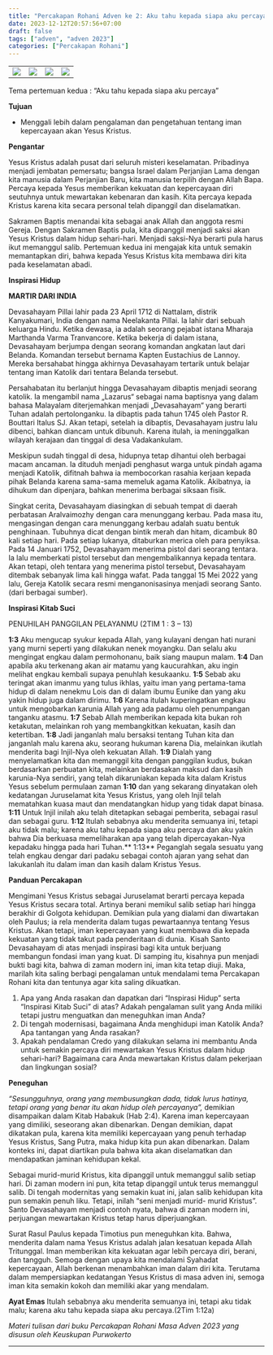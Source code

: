 ```yaml
---
title: "Percakapan Rohani Adven ke 2: Aku tahu kepada siapa aku percaya"
date: 2023-12-12T20:57:56+07:00
draft: false
tags: ["adven", "adven 2023"]
categories: ["Percakapan Rohani"]
---
```

| | | | |
|---|---|---|---|
| ![](/img/adven12des231.jpg) | ![](/img/adven12des232.jpg)  | ![](/img/adven12des233.jpg)  | ![](/img/adven12des23.jpg) |

Tema pertemuan kedua : “Aku tahu kepada siapa aku percaya”

**Tujuan** 

-   Menggali lebih dalam pengalaman dan pengetahuan tentang iman kepercayaan akan Yesus Kristus. 

**Pengantar** 

Yesus Kristus adalah pusat dari seluruh misteri keselamatan. Pribadinya menjadi jembatan pemersatu; bangsa Israel dalam Perjanjian Lama dengan kita manusia dalam Perjanjian Baru, kita manusia terpilih dengan Allah Bapa. Percaya kepada Yesus memberikan kekuatan dan kepercayaan diri seutuhnya untuk mewartakan kebenaran dan kasih. Kita percaya kepada Kristus karena kita secara personal telah dipanggil dan diselamatkan. 

Sakramen Baptis menandai kita sebagai anak Allah dan anggota resmi Gereja. Dengan Sakramen Baptis pula, kita dipanggil menjadi saksi akan Yesus Kristus dalam hidup sehari-hari. Menjadi saksi-Nya berarti pula harus ikut memanggul salib. Pertemuan kedua ini mengajak kita untuk semakin memantapkan diri, bahwa kepada Yesus Kristus kita membawa diri kita pada keselamatan abadi. 

**Inspirasi Hidup** 

**MARTIR DARI INDIA** 

Devasahayam Pillai lahir pada 23 April 1712 di Nattalam, distrik Kanyakumari, India dengan nama Neelakanta Pillai. Ia lahir dari sebuah keluarga Hindu. Ketika dewasa, ia adalah seorang pejabat istana Mharaja Marthanda Varma Tranvancore. Ketika bekerja di dalam istana, Devasahayam berjumpa dengan seorang komandan angkatan laut dari Belanda. Komandan tersebut bernama Kapten Eustachius de Lannoy. Mereka bersahabat hingga akhirnya Devasahayam tertarik untuk belajar tentang iman Katolik dari tentara Belanda tersebut. 

Persahabatan itu berlanjut hingga Devasahayam dibaptis menjadi seorang katolik. Ia mengambil nama „Lazarus“ sebagai nama baptisnya yang dalam bahasa Malayalam diterjemahkan menjadi „Devasahayam“ yang berarti Tuhan adalah pertolonganku. Ia dibaptis pada tahun 1745 oleh Pastor R. Bouttari Italus SJ. Akan tetapi, setelah ia dibaptis, Devasahayam justru lalu dibenci, bahkan diancam untuk dibunuh. Karena itulah, ia meninggalkan wilayah kerajaan dan tinggal di desa Vadakankulam. 

Meskipun sudah tinggal di desa, hidupnya tetap dihantui oleh berbagai macam ancaman. Ia dituduh menjadi penghasut warga untuk pindah agama menjadi Katolik, difitnah bahwa ia membocorkan rasahia kerjaan kepada pihak Belanda karena sama-sama memeluk agama Katolik. Akibatnya, ia dihukum dan dipenjara, bahkan menerima berbagai siksaan fisik. 

Singkat cerita, Devasahayam diasingkan di sebuah tempat di daerah perbatasan Aralvaimozhy dengan cara menunggang kerbau. Pada masa itu, mengasingan dengan cara menunggang kerbau adalah suatu bentuk penghinaan. Tubuhnya dicat dengan bintik merah dan hitam, dicambuk 80 kali setiap hari. Pada setiap lukanya, ditaburkan merica oleh para penyiksa. Pada 14 Januari 1752, Devasahayam menerima pistol dari seorang tentara. Ia lalu memberkati pistol tersebut dan mengembalikannya kepada tentara. Akan tetapi, oleh tentara yang menerima pistol tersebut, Devasahayam ditembak sebanyak lima kali hingga wafat. Pada tanggal 15 Mei 2022 yang lalu, Gereja Katolik secara resmi menganonisasinya menjadi seorang Santo. (dari berbagai sumber). 

**Inspirasi Kitab Suci** 

PENUHILAH PANGGILAN PELAYANMU (2TIM 1 : 3 – 13) 

**1:3** Aku mengucap syukur kepada Allah, yang kulayani dengan hati nurani yang murni seperti yang dilakukan nenek moyangku. Dan selalu aku mengingat engkau dalam permohonanu, baik siang maupun malam. 
**1:4** Dan apabila aku terkenang akan air matamu yang kaucurahkan, aku ingin melihat engkau kembali supaya penuhlah kesukaanku. 
**1:5** Sebab aku teringat akan imanmu yang tulus ikhlas, yaitu iman yang pertama-tama hidup di dalam nenekmu Lois dan di dalam ibumu Eunike dan yang aku yakin hidup juga dalam dirimu. 
**1:6** Karena itulah kuperingatkan engkau untuk mengobarkan karunia Allah yang ada padamu oleh penumpangan tanganku atasmu. 
**1:7** Sebab Allah memberikan kepada kita bukan roh ketakutan, melainkan roh yang membangkitkan kekuatan, kasih dan ketertiban. 
**1:8** Jadi janganlah malu bersaksi tentang Tuhan kita dan janganlah malu karena aku, seorang hukuman karena Dia, melainkan ikutlah menderita bagi Injil-Nya oleh kekuatan Allah. 
**1:9** Dialah yang menyelamatkan kita dan memanggil kita dengan panggilan kudus, bukan berdasarkan perbuatan kita, melainkan berdasakan maksud dan kasih karunia-Nya sendiri, yang telah dikaruniakan kepada kita dalam Kristus Yesus sebelum permulaan zaman 
**1:10** dan yang sekarang dinyatakan oleh kedatangan Juruselamat kita Yesus Kristus, yang oleh Injil telah mematahkan kuasa maut dan mendatangkan hidup yang tidak dapat binasa. 
**1:11** Untuk Injil inilah aku telah ditetapkan sebagai pemberita, sebagai rasul dan sebagai guru. 
**1:12** Itulah sebabnya aku menderita semuanya ini, tetapi aku tidak malu; karena aku tahu kepada siapa aku percaya dan aku yakin bahwa Dia berkuasa memeliharakan apa yang telah dipercayakan-Nya kepadaku hingga pada hari Tuhan.** 
1:13** Peganglah segala sesuatu yang telah engkau dengar dari padaku sebagai contoh ajaran yang sehat dan lakukanlah itu dalam iman dan kasih dalam Kristus Yesus. 

**Panduan Percakapan**

Mengimani Yesus Kristus sebagai Juruselamat berarti percaya kepada Yesus Kristus secara total. Artinya berani memikul salib setiap hari hingga berakhir di Golgota kehidupan. Demikian pula yang dialami dan diwartakan oleh Paulus; ia rela menderita dalam tugas pewartaannya tentang Yesus Kristus. Akan tetapi, iman kepercayaan yang kuat membawa dia kepada kekuatan yang tidak takut pada penderitaan di dunia.  Kisah Santo Devasahayam di atas menjadi inspirasi bagi kita untuk berjuang membangun fondasi iman yang kuat. Di samping itu, kisahnya pun menjadi bukti bagi kita, bahwa di zaman modern ini, iman kita tetap diuji. 
Maka, marilah kita saling berbagi pengalaman untuk mendalami tema Percakapan Rohani kita dan tentunya agar kita saling dikuatkan. 

1.  Apa yang Anda rasakan dan dapatkan dari “Inspirasi Hidup” serta “Inspirasi Kitab Suci” di atas? Adakah pengalaman sulit yang Anda miliki tetapi justru menguatkan dan meneguhkan iman Anda?
2.  Di tengah modernisasi, bagaimana Anda menghidupi iman Katolik Anda? Apa tantangan yang Anda rasakan?
3.  Apakah pendalaman Credo yang dilakukan selama ini membantu Anda untuk semakin percaya diri mewartakan Yesus Kristus dalam hidup sehari-hari? Bagaimana cara Anda mewartakan Kristus dalam pekerjaan dan lingkungan sosial? 

**Peneguhan**

*“Sesungguhnya, orang yang membusungkan dada, tidak lurus hatinya, tetapi orang yang benar itu akan hidup oleh percayanya”,* demikian disampaikan dalam Kitab Habakuk (Hab 2:4). Karena iman kepercayaan yang dimiliki, seseorang akan dibenarkan. Dengan demikian, dapat dikatakan pula, karena kita memiliki kepercayaan yang penuh terhadap Yesus Kristus, Sang Putra, maka hidup kita pun akan dibenarkan. Dalam konteks ini, dapat diartikan pula bahwa kita akan diselamatkan dan mendapatkan jaminan kehidupan kekal. 

Sebagai murid-murid Kristus, kita dipanggil untuk memanggul salib setiap hari. Di zaman modern ini pun, kita tetap dipanggil untuk terus memanggul salib. Di tengah modernitas yang semakin kuat ini, jalan salib kehidupan kita pun semakin penuh liku. Tetapi, inilah “seni menjadi murid- murid Kristus”. Santo Devasahayam menjadi contoh nyata, bahwa di zaman modern ini, perjuangan mewartakan Kristus tetap harus diperjuangkan.

Surat Rasul Paulus kepada Timotius pun meneguhkan kita. Bahwa, menderita dalam nama Yesus Kristus adalah jalan kesatuan kepada Allah Tritunggal. Iman memberikan kita kekuatan agar lebih percaya diri, berani, dan tangguh. Semoga dengan upaya kita mendalami Syahadat kepercayaan, Allah berkenan menambahkan iman dalam diri kita. Terutama dalam mempersiapkan kedatangan Yesus Kristus di masa adven ini, semoga iman kita semakin kokoh dan memiliki akar yang mendalam.

**Ayat Emas**
Itulah sebabnya aku menderita semuanya ini, tetapi aku tidak malu; karena aku tahu kepada siapa aku percaya.(2Tim 1:12a)

*Materi tulisan dari buku Percakapan Rohani Masa Adven 2023 yang disusun oleh Keuskupan Purwokerto*

------------------------------------------------------------------------